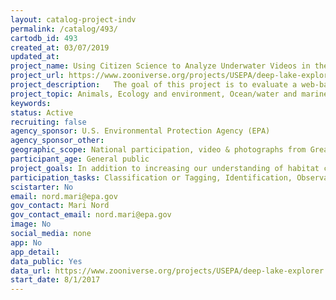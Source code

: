 ```yaml
---
layout: catalog-project-indv
permalink: /catalog/493/
cartodb_id: 493
created_at: 03/07/2019
updated_at: 
project_name: Using Citizen Science to Analyze Underwater Videos in the Great Lakes
project_url: https://www.zooniverse.org/projects/USEPA/deep-lake-explorer
project_description:   The goal of this project is to evaluate a web-based citizen science approach to analyzing underwater videos in the Great Lakes to determine substrate type and for presence/absence of invasive species, such as round gobies (fish) or dreissenid mussels.  A citizen science approach to underwater video analysis is cost-effective and allows for individual videos to be analyzed by multiple viewers. Multiple analysts increase the precision of the analysis and reduces bias but is more expensive if done by trained professional analysts. Citizen scientists will be trained and tested for accuracy using a subset of underwater videos. The relative precision, accuracy and cost-effectiveness of the citizen science approach will be compared to expert video interpretations.  
project_topic: Animals, Ecology and environment, Ocean/water and marine
keywords: 
status: Active 
recruiting: false
agency_sponsor: U.S. Environmental Protection Agency (EPA)
agency_sponsor_other: 
geographic_scope: National participation, video & photographs from Great Lakes 
participant_age: General public
project_goals: In addition to increasing our understanding of habitat characteristics and invasive species in the Great Lakes nearshore, this project aims to address the following questions -  A) Can a citizen science approach to underwater video analysis meet the information needs of managers?  B)  How does the data produced by citizen scientists compare to the data produced by experts in terms of precision, accuracy, and relevancy to management needs? What effects if any does video quality and attribute selection have when comparing analysis of experts and citizen scientists?
participation_tasks: Classification or Tagging, Identification, Observation
scistarter: No
email: nord.mari@epa.gov
gov_contact: Mari Nord
gov_contact_email: nord.mari@epa.gov
image: No
social_media: none
app: No
app_detail: 
data_public: Yes
data_url: https://www.zooniverse.org/projects/USEPA/deep-lake-explorer.
start_date: 8/1/2017
---
```

